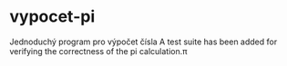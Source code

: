 # vypocet-pi
Jednoduchý program pro výpočet čísla  A test suite has been added for verifying the correctness of the pi calculation.π
